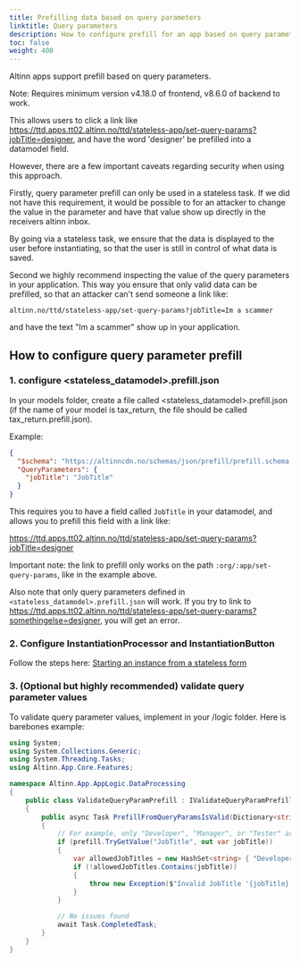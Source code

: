 ```yaml
---
title: Prefilling data based on query parameters
linktitle: Query parameters
description: How to configure prefill for an app based on query parameters.
toc: false
weight: 400
---
```


Altinn apps support prefill based on query parameters.

Note: Requires minimum version v4.18.0 of frontend, v8.6.0 of backend to work. 

This allows users to click a link like https://ttd.apps.tt02.altinn.no/ttd/stateless-app/set-query-params?jobTitle=designer, 
and have the word 'designer' be prefilled into a datamodel field.

However, there are a few important caveats regarding security when using this approach.

Firstly, query parameter prefill can only be used in a stateless task. 
If we did not have this requirement, it would be possible to for an attacker to change the value in the parameter and have that value show up directly in the receivers altinn inbox.

By going via a stateless task, we ensure that the data is displayed to the user before instantiating, so that the user is still in control of what data is saved.

Second we highly recommend inspecting the value of the query parameters in your application. This way you ensure that only valid data can be prefilled, so that an attacker can't send someone a link like: 

```altinn.no/ttd/stateless-app/set-query-params?jobTitle=Im a scammer```


and have the text "Im a scammer" show up in your application.

## How to configure query parameter prefill

### 1. configure <stateless_datamodel>.prefill.json

In your models folder, create a file called <stateless_datamodel>.prefill.json (if the name of your model is tax_return, the file should be called tax_return.prefill.json).

Example:

```json 
{
  "$schema": "https://altinncdn.no/schemas/json/prefill/prefill.schema.v1.json",
  "QueryParameters": {
    "jobTitle": "JobTitle"
  }
}
```

This requires you to have a field called ```JobTitle``` in your datamodel, and allows you to prefill this field with a link like:

https://ttd.apps.tt02.altinn.no/ttd/stateless-app/set-query-params?jobTitle=designer

Important note: the link to prefill only works on the path ```:org/:app/set-query-params```, like in the example above.

Also note that only query parameters defined in ```<stateless_datamodel>.prefill.json``` will work. If you try to link to https://ttd.apps.tt02.altinn.no/ttd/stateless-app/set-query-params?somethingelse=designer,
you will get an error.

### 2. Configure InstantiationProcessor and InstantiationButton

Follow the steps here: [Starting an instance from a stateless form](/en/altinn-studio/v8/reference/configuration/stateless#starting-an-instance-from-a-stateless-form)


### 3. (Optional but highly recommended) validate query parameter values

To validate query parameter values, implement in your /logic folder.
Here is barebones example:

```c# 
using System;
using System.Collections.Generic;
using System.Threading.Tasks;
using Altinn.App.Core.Features;

namespace Altinn.App.AppLogic.DataProcessing
{
    public class ValidateQueryParamPrefill : IValidateQueryParamPrefill
    {
        public async Task PrefillFromQueryParamsIsValid(Dictionary<string, string> prefill)
        {
            // For example, only "Developer", "Manager", or "Tester" are allowed for JobTitle
            if (prefill.TryGetValue("JobTitle", out var jobTitle))
            {
                var allowedJobTitles = new HashSet<string> { "Developer", "Manager", "Tester" };
                if (!allowedJobTitles.Contains(jobTitle))
                {
                    throw new Exception($"Invalid JobTitle '{jobTitle}'.");
                }
            }

            // No issues found
            await Task.CompletedTask;
        }
    }
}
```